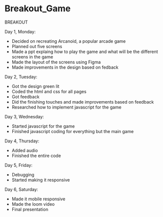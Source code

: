 # Breakout_Game

BREAKOUT

Day 1, Monday:
- Decided on recreating Arcanoid, a popular arcade game
- Planned out five screens
- Made a ppt explaing how to play the game and what will be the different screens in the game
- Made the layout of the screens using Figma
- Made improvements in the design based on fedback

Day 2, Tuesday:
- Got the design green lit
- Coded the html and css for all pages
- Got feedback
- Did the finishing touches and made improvements based on feedback
- Researched how to implement javascript for the game

Day 3, Wednesday:
- Started javascript for the game
- Finished javascript coding for everything but the main game

Day 4, Thursday:
- Added audio
- Finished the entire code

Day 5, Friday:
- Debugging
- Started making it responsive

Day 6, Saturday:
- Made it mobile responsive
- Made the loom video
- Final presentation
